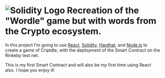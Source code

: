 # ![Solidity Logo](https://styles.redditmedia.com/t5_5vt209/styles/communityIcon_3icym6ftnyi81.png) Recreation of the "Wordle" game but with words from the Crypto ecosystem.

In this project I'm going to use [React](https://reactjs.org/), [Solidity](https://soliditylang.org/), [Hardhat](https://hardhat.org/), and [Node.js](https://nodejs.org/) to create a game of Criptdle, with the deployment of the Smart Contract on
the Rinkeby test net.

This is my first Smart Contract and will also be my first time using React also. I hope you enjoy it!
